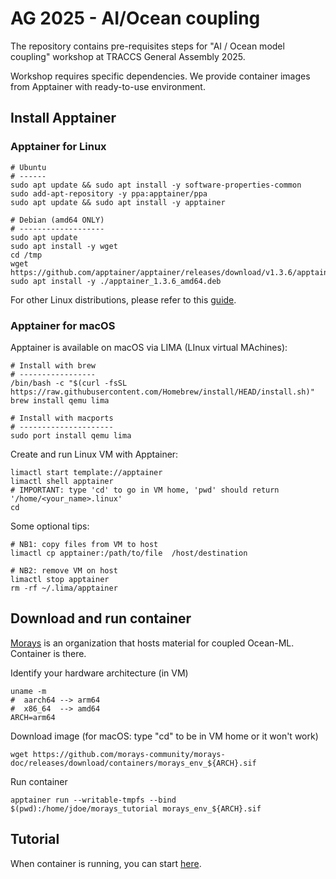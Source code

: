 # AG 2025 - AI/Ocean coupling

The repository contains pre-requisites steps for "AI / Ocean model coupling" workshop at TRACCS General Assembly 2025.

Workshop requires specific dependencies. We provide container images from Apptainer with ready-to-use environment.

## Install Apptainer

### Apptainer for Linux

    # Ubuntu
    # ------
    sudo apt update && sudo apt install -y software-properties-common
    sudo add-apt-repository -y ppa:apptainer/ppa
    sudo apt update && sudo apt install -y apptainer

    # Debian (amd64 ONLY)
    # -------------------
    sudo apt update
    sudo apt install -y wget
    cd /tmp
    wget https://github.com/apptainer/apptainer/releases/download/v1.3.6/apptainer_1.3.6_amd64.deb
    sudo apt install -y ./apptainer_1.3.6_amd64.deb

For other Linux distributions, please refer to this [guide](https://github.com/apptainer/apptainer/blob/main/INSTALL.md).

### Apptainer for macOS

Apptainer is available on macOS via LIMA (LInux virtual MAchines):

    # Install with brew
    # -----------------
    /bin/bash -c "$(curl -fsSL https://raw.githubusercontent.com/Homebrew/install/HEAD/install.sh)"
    brew install qemu lima

    # Install with macports
    # ---------------------
    sudo port install qemu lima

Create and run Linux VM with Apptainer:

    limactl start template://apptainer
    limactl shell apptainer
    # IMPORTANT: type 'cd' to go in VM home, 'pwd' should return '/home/<your_name>.linux'
    cd 

Some optional tips:

    # NB1: copy files from VM to host
    limactl cp apptainer:/path/to/file  /host/destination
    
    # NB2: remove VM on host
    limactl stop apptainer
    rm -rf ~/.lima/apptainer

## Download and run container

[Morays](https://github.com/morays-community) is an organization that hosts material for coupled Ocean-ML. Container is there.

Identify your hardware architecture (in VM)

    uname -m
    #  aarch64 --> arm64
    #  x86_64  --> amd64
    ARCH=arm64

Download image (for macOS: type "cd" to be in VM home or it won't work)

    wget https://github.com/morays-community/morays-doc/releases/download/containers/morays_env_${ARCH}.sif

Run container

    apptainer run --writable-tmpfs --bind $(pwd):/home/jdoe/morays_tutorial morays_env_${ARCH}.sif

## Tutorial

When container is running, you can start [here](https://morays-doc.readthedocs.io/en/latest/nemo.tuto.html).
